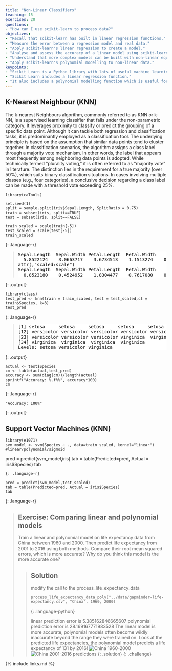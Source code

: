 ```yaml
---
title: "Non-Linear Classifiers"
teaching: 15
exercises: 20
questions:
- "How can I use scikit-learn to process data?"
objectives:
- "Recall that scikit-learn has built in linear regression functions."
- "Measure the error between a regression model and real data."
- "Apply scikit-learn's linear regression to create a model."
- "Analyse and assess the accuracy of a linear model using scikit-learn's metrics library."
- "Understand that more complex models can be built with non-linear equations."
- "Apply scikit-learn's polynomial modelling to non-linear data."
keypoints:
- "Scikit Learn is a Python library with lots of useful machine learning functions."
- "Scikit Learn includes a linear regression function."
- "It also includes a polynomial modelling function which is useful for modelling non-linear data."
---
```



## K-Nearest Neighbour (KNN)

The k-nearest Neighbours algorithm, commonly referred to as KNN or k-NN, is a supervised learning classifier that falls under the non-parametric category. It leverages proximity to classify or predict the grouping of a specific data point. Although it can tackle both regression and classification tasks, it is predominantly employed as a classification tool. The underlying principle is based on the assumption that similar data points tend to cluster together.
In classification scenarios, the algorithm assigns a class label through a majority vote mechanism. In other words, the label that appears most frequently among neighboring data points is adopted. While technically termed "plurality voting," it is often referred to as "majority vote" in literature. The distinction lies in the requirement for a true majority (over 50%), which suits binary classification situations. In cases involving multiple classes (e.g., four categories), a conclusive decision regarding a class label can be made with a threshold vote exceeding 25%.

~~~
library(caTools)

set.seed(1)
split = sample.split(iris$Sepal.Length, SplitRatio = 0.75)
train = subset(iris, split==TRUE)
test = subset(iris, split==FALSE)

train_scaled = scale(train[-5])
test_scaled = scale(test[-5])
train_scaled
~~~
{: .language-r}

><pre style="color: black; background: white;">
>Sepal.Length  Sepal.Width Petal.Length  Petal.Width       setosa    virginica   versicolor 
>   5.8522124    3.0663717    3.6734513    1.1513274    0.3628319    0.3362832    0.3008850 
>attr(,"scaled:scale")
>Sepal.Length  Sepal.Width Petal.Length  Petal.Width       setosa    virginica   versicolor 
>   0.8523180    0.4524952    1.8304477    0.7617080    0.4829586    0.4745415    0.4606857 
></pre>
{: .output}

~~~
library(class)
test_pred <- knn(train = train_scaled, test = test_scaled,cl = train$Species, k=3)
test_pred
~~~
{: .language-r}

><pre style="color: black; background: white;">
> [1] setosa     setosa     setosa     setosa     setosa     setosa     setosa     setosa     setosa     versicolor versicolor
>[12] versicolor versicolor versicolor versicolor versicolor versicolor versicolor versicolor versicolor versicolor versicolor
>[23] versicolor versicolor versicolor virginica  virginica  virginica  virginica  virginica  virginica  virginica  virginica 
>[34] virginica  virginica  virginica  virginica 
>Levels: setosa versicolor virginica
></pre>
{: .output}

~~~
actual <- test$Species
cm <- table(actual,test_pred)
accuracy <- sum(diag(cm))/length(actual)
sprintf("Accuracy: %.f%%", accuracy*100)
cm
~~~
{: .language-r}

~~~
"Accuracy: 100%"
~~~
{: .output}

## Support Vector Machines (KNN)

~~~
library(e1071)
svm_model <- svm(Species ~ ., data=train_scaled, kernel="linear") #linear/polynomial/sigmoid

~~~
pred = predict(svm_model,iris)
tab = table(Predicted=pred, Actual = iris$Species)
tab
~~~
{: .language-r}

pred = predict(svm_model,test_scaled)
tab = table(Predicted=pred, Actual = iris$Species)
tab
~~~
{: .language-r}

> ## Exercise: Comparing linear and polynomial models
> Train a linear and polynomial model on life expectancy data from China between 1960 and 2000. Then predict life expectancy from 2001 to 2016 using both methods. Compare their root mean squared errors, which is more accurate? Why do you think this model is the more accurate one?
> > ## Solution
> > modify the call to the process_life_expectancy_data
> > ~~~
> > process_life_expectancy_data_poly("../data/gapminder-life-expectancy.csv", "China", 1960, 2000)
> > ~~~
> > {: .language-python}
> >
> > linear prediction error is  5.385162846665607
> > polynomial prediction error is 28.169167771983528
> > The linear model is more accurate, polynomial models often become wildly inaccurate beyond the range they were trained on. Look at the predicted life expectancies, the polynomial model predicts a life expectancy of 131 by 2016!
> > ![China 1960-2000](../fig/polynomial_china_training.png)
> > ![China 2001-2016 predictions](../fig/polynomial_china_overprediction.png)
> {: .solution}
{: .challenge}

{% include links.md %}
